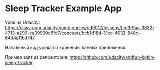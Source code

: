 # Sleep Tracker Example App

Урок на Udacity: https://classroom.udacity.com/courses/ud9012/lessons/fcd3f9aa-3632-4713-a299-ea39939d6fd7/concepts/bcb1d18d-31cc-4632-848c-64d4a11bd747.

Начальный код урока по хранению данных приложения.

Пример взят из репозитория: https://github.com/udacity/andfun-kotlin-sleep-tracker.
